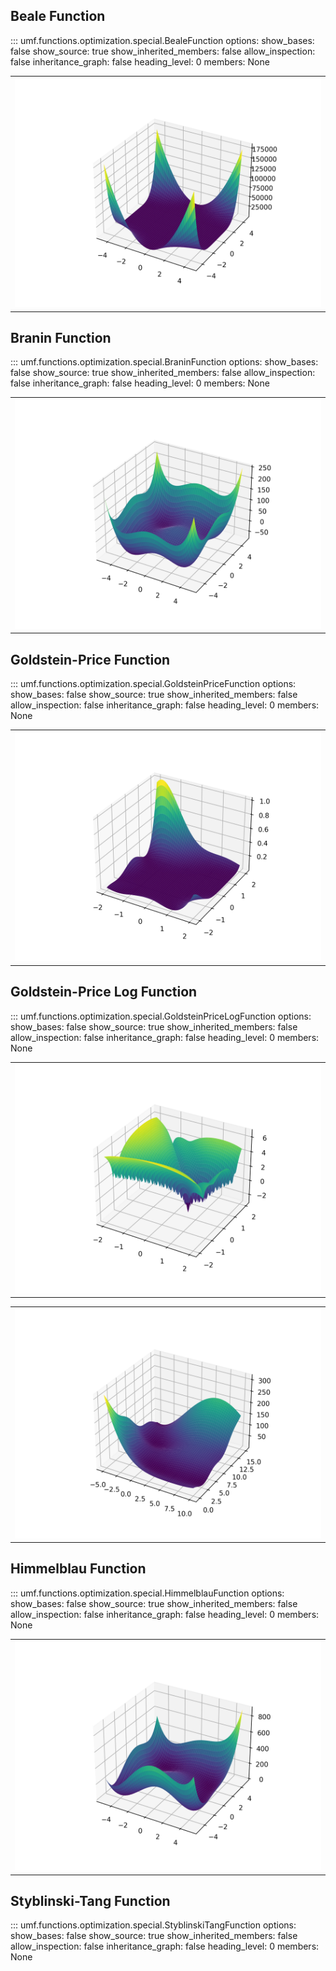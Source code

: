 ## Beale Function

<!-- prettier-ignore -->
::: umf.functions.optimization.special.BealeFunction
    options:
        show_bases: false
        show_source: true
        show_inherited_members: false
        allow_inspection: false
        inheritance_graph: false
        heading_level: 0
        members: None

|                                                           |
| :-------------------------------------------------------: |
| ![BealeFunction](../../../extra/images/BealeFunction.png) |

## Branin Function

<!-- prettier-ignore -->
::: umf.functions.optimization.special.BraninFunction
    options:
        show_bases: false
        show_source: true
        show_inherited_members: false
        allow_inspection: false
        inheritance_graph: false
        heading_level: 0
        members: None

|                                                                             |
| :-------------------------------------------------------------------------: |
| ![StyblinskiTangFunction](../../../extra/images/StyblinskiTangFunction.png) |

## Goldstein-Price Function

<!-- prettier-ignore -->
::: umf.functions.optimization.special.GoldsteinPriceFunction
    options:
        show_bases: false
        show_source: true
        show_inherited_members: false
        allow_inspection: false
        inheritance_graph: false
        heading_level: 0
        members: None

|                                                                             |
| :-------------------------------------------------------------------------: |
| ![GoldsteinPriceFunction](../../../extra/images/GoldsteinPriceFunction.png) |

## Goldstein-Price Log Function

<!-- prettier-ignore -->
::: umf.functions.optimization.special.GoldsteinPriceLogFunction
    options:
        show_bases: false
        show_source: true
        show_inherited_members: false
        allow_inspection: false
        inheritance_graph: false
        heading_level: 0
        members: None

|                                                                                   |
| :-------------------------------------------------------------------------------: |
| ![GoldsteinPriceLogFunction](../../../extra/images/GoldsteinPriceLogFunction.png) |

|                                                             |
| :---------------------------------------------------------: |
| ![BraninFunction](../../../extra/images/BraninFunction.png) |

## Himmelblau Function

<!-- prettier-ignore -->
::: umf.functions.optimization.special.HimmelblauFunction
    options:
        show_bases: false
        show_source: true
        show_inherited_members: false
        allow_inspection: false
        inheritance_graph: false
        heading_level: 0
        members: None

|                                                                     |
| :-----------------------------------------------------------------: |
| ![HimmelblauFunction](../../../extra/images/HimmelblauFunction.png) |

## Styblinski-Tang Function

<!-- prettier-ignore -->
::: umf.functions.optimization.special.StyblinskiTangFunction
    options:
        show_bases: false
        show_source: true
        show_inherited_members: false
        allow_inspection: false
        inheritance_graph: false
        heading_level: 0
        members: None
